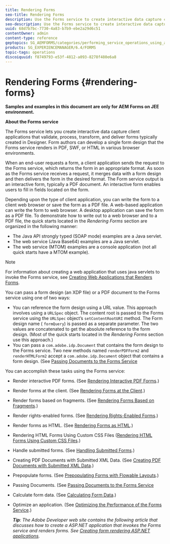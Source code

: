 ```yaml
---
title: Rendering Forms
seo-title: Rendering Forms
description: Use the Forms service to create interactive data capture client applications that validate, process, transform, and deliver forms typically created in Designer. Form authors can develop a single form design that the Forms service renders in PDF, SWF, or HTML in various browser environments.
seo-description: Use the Forms service to create interactive data capture client applications that validate, process, transform, and deliver forms typically created in Designer. Form authors can develop a single form design that the Forms service renders in PDF, SWF, or HTML in various browser environments.
uuid: 68d7b7bc-7730-4a83-b7b9-ebe2a29d6c51
contentOwner: admin
content-type: reference
geptopics: SG_AEMFORMS/categories/performing_service_operations_using_apis
products: SG_EXPERIENCEMANAGER/6.4/FORMS
topic-tags: operations
discoiquuid: f8749793-e53f-4812-a093-8278f480e6a8
---
```


# Rendering Forms {#rendering-forms} 

**Samples and examples in this document are only for AEM Forms on JEE environment.**

**About the Forms service**

The Forms service lets you create interactive data capture client applications that validate, process, transform, and deliver forms typically created in Designer. Form authors can develop a single form design that the Forms service renders in PDF, SWF, or HTML in various browser environments.

When an end-user requests a form, a client application sends the request to the Forms service, which returns the form in an appropriate format. As soon as the Forms service receives a request, it merges data with a form design and then delivers the form in the desired format. The Form service output is an interactive form, typically a PDF document. An interactive form enables users to fill in fields located on the form.

Depending upon the type of client application, you can write the form to a client web browser or save the form as a PDF file. A web-based application can write the form to web browser. A desktop application can save the form as a PDF file. To demonstrate how to write out to a web browser and to a PDF file, the quick starts located in the *Rendering Forms* section are organized in the following manner:

* The Java API strongly typed (SOAP mode) examples are a Java servlet.
* The web service (Java Base64) examples are a Java servlet.
* The web service (MTOM) examples are a console application (not all quick starts have a MTOM example).

>[!NOTE]
>
>For information about creating a web application that uses java servlets to invoke the Forms service, see [Creating Web Applications that Renders Forms](/help/forms/developing/creating-web-applications-renders-forms.md).

  You can pass a form design (an XDP file) or a PDF document to the Forms service using one of two ways:

* You can reference the form design using a URL value. This approach involves using a `URLSpec` object. The content root is passed to the Forms service using the `URLSpec` object’s `setContentRootURI` method. The Form design name ( `formQuery`) is passed as a separate parameter. The two values are concatenated to get the absolute reference to the form design. (Most of the quick starts located in the *Rendering Forms* section use this approach.)
* You can pass a `com.adobe.idp.Document` that contains the form design to the Forms service. Two new methods named `renderPDFForm2` and `renderHTMLForm2` accept a `com.adobe.idp.Document` object that contains a form design. (See [Passing Documents to the Forms Service](/help/forms/developing/passing-documents-forms-service.md)

You can accomplish these tasks using the Forms service:

* Render interactive PDF forms. (See [Rendering Interactive PDF Forms](/help/forms/developing/rendering-interactive-pdf-forms.md).)
* Render forms at the client. (See [Rendering Forms at the Client](/help/forms/developing/rendering-forms-client.md).)
* Render forms based on fragments. (See [Rendering Forms Based on Fragments](/help/forms/developing/rendering-forms-based-fragments.md).)
* Render rights-enabled forms. (See [Rendering Rights-Enabled Forms](/help/forms/developing/rendering-rights-enabled-forms.md).)
* Render forms as HTML. (See [Rendering Forms as HTML](/help/forms/developing/rendering-forms-html.md).)
* Rendering HTML Forms Using Custom CSS Files ([Rendering HTML Forms Using Custom CSS Files](/help/forms/developing/rendering-html-forms-using-custom.md).)
* Handle submitted forms. (See [Handling Submitted Forms](/help/forms/developing/handling-submitted-forms.md).)
* Creating PDF Documents with Submitted XML Data. (See [Creating PDF Documents with Submitted XML Data](/help/forms/developing/creating-pdf-documents-submitted-xml.md).)
* Prepopulate forms. (See [Prepopulating Forms with Flowable Layouts](/help/forms/developing/prepopulating-forms-flowable-layouts.md).)
* Passing Documents. (See [Passing Documents to the Forms Service](/help/forms/developing/passing-documents-forms-service.md)
* Calculate form data. (See [Calculating Form Data](/help/forms/developing/calculating-form-data.md).)
* Optimize an application. (See [Optimizing the Performance of the Forms Service](/help/forms/developing/optimizing-performance-forms-service.md).)

  ***Tip**: The Adobe Developer web site contains the following article that discusses how to create a ASP.NET application that invokes the Forms service and renders forms. See [Creating form rendering ASP.NET applications](https://www.adobe.com/devnet/livecycle/articles/asp_net.html).*

